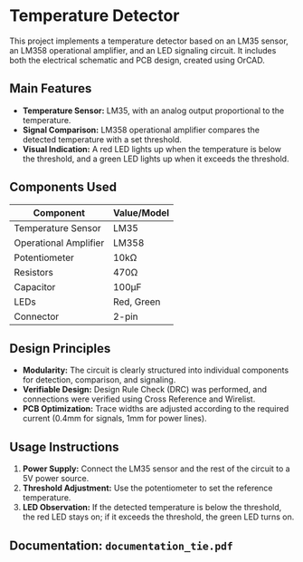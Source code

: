 # Temperature Detector

This project implements a temperature detector based on an LM35 sensor, an LM358 operational amplifier, and an LED signaling circuit. It includes both the electrical schematic and PCB design, created using OrCAD.

## Main Features

- **Temperature Sensor:** LM35, with an analog output proportional to the temperature.
- **Signal Comparison:** LM358 operational amplifier compares the detected temperature with a set threshold.
- **Visual Indication:** A red LED lights up when the temperature is below the threshold, and a green LED lights up when it exceeds the threshold.

## Components Used

| Component | Value/Model |
|------------|-------------|
| Temperature Sensor | LM35 |
| Operational Amplifier | LM358 |
| Potentiometer | 10kΩ |
| Resistors | 470Ω |
| Capacitor | 100µF |
| LEDs | Red, Green |
| Connector | 2-pin |

## Design Principles

- **Modularity:** The circuit is clearly structured into individual components for detection, comparison, and signaling.
- **Verifiable Design:** Design Rule Check (DRC) was performed, and connections were verified using Cross Reference and Wirelist.
- **PCB Optimization:** Trace widths are adjusted according to the required current (0.4mm for signals, 1mm for power lines).

## Usage Instructions

1. **Power Supply:** Connect the LM35 sensor and the rest of the circuit to a 5V power source.
2. **Threshold Adjustment:** Use the potentiometer to set the reference temperature.
3. **LED Observation:** If the detected temperature is below the threshold, the red LED stays on; if it exceeds the threshold, the green LED turns on.

## Documentation: `documentation_tie.pdf`
